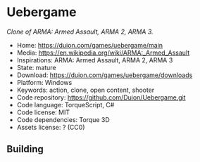 # Uebergame

_Clone of ARMA: Armed Assault, ARMA 2, ARMA 3._

- Home: https://duion.com/games/uebergame/main
- Media: https://en.wikipedia.org/wiki/ARMA:_Armed_Assault
- Inspirations: ARMA: Armed Assault, ARMA 2, ARMA 3
- State: mature
- Download: https://duion.com/games/uebergame/downloads
- Platform: Windows
- Keywords: action, clone, open content, shooter
- Code repository: https://github.com/Duion/Uebergame.git
- Code language: TorqueScript, C#
- Code license: MIT
- Code dependencies: Torque 3D
- Assets license: ? (CC0)

## Building
